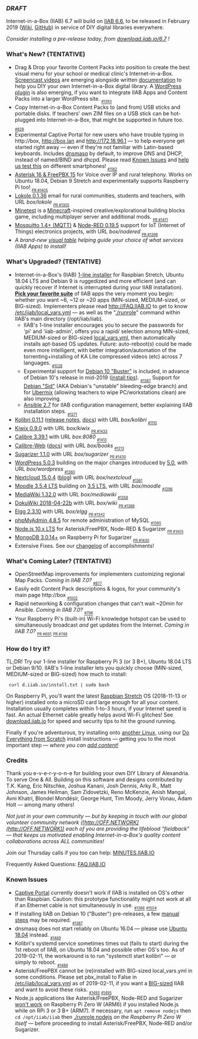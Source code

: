 ### _**DRAFT**_

Internet-in-a-Box (IIAB) 6.7 will build on [IIAB 6.6](https://github.com/iiab/iiab/wiki/IIAB-6.6-Release-Notes), to be released in February 2019 ([Wiki](http://wiki.laptop.org/go/IIAB/6.7), [GitHub](https://github.com/iiab/iiab/milestone/4)) in service of DIY digital libraries everywhere.

_Consider installing a pre-release today, from <a href=http://download.iiab.io/6.7/>download.iiab.io/6.7</a> !_

### What's New? (TENTATIVE)

* Drag & Drop your favorite Content Packs into position to create the best visual menu for your school or medical clinic's Internet-in-a-Box.  [Screencast videos](http://d.iiab.io/content/videos/) are emerging alongside written [documentation](https://github.com/iiab/iiab/wiki/IIAB-Menuing#2019-additions) to help you DIY your own Internet-in-a-Box digital library.  A [WordPress plugin](https://github.com/kananigit/iiab-menu-plugin) is also emerging, if you want to integrate IIAB Apps and Content Packs into a larger WordPress site.  <sub><sub>[#1393](https://github.com/iiab/iiab/issues/1393)</sub></sub>
* Copy Internet-in-a-Box Content Packs to (and from) USB sticks and portable disks.  If teachers' own ZIM files on a USB stick can be hot-plugged into Internet-in-a-Box, that might be supported in future too.  <sub><sub>[#828](https://github.com/iiab/iiab/issues/828)</sub></sub>
* Experimental Captive Portal for new users who have trouble typing in http://box, http://box.lan and http://172.18.96.1 &mdash; to help everyone get started right away &mdash; even if they're not familiar with Latin-based keyboards.  Includes [dnsmasq](http://www.thekelleys.org.uk/dnsmasq/doc.html) by default, to improve DNS and DHCP, instead of named/BIND and dhcpd.  Please read [Known Issues](#known-issues) and [help us test this](http://wiki.laptop.org/go/IIAB/FAQ#Captive_Portal_Administration:_What_tips_.26_tricks_exist.3F) on different smartphones!  <sub><sub>[#1182](https://github.com/iiab/iiab/issues/1182)</sub></sub>
* [Asterisk 16 & FreePBX 15](https://github.com/iiab/iiab/tree/master/roles/pbx#pbx-readme) for Voice over IP and rural telephony.  Works on Ubuntu 18.04, Debian 9 Stretch and experimentally supports Raspberry Pi too!  <sub><sub>[PR #1405](https://github.com/iiab/iiab/pull/1405)</sub></sub>
* [Lokole 0.1.36](https://github.com/iiab/iiab/tree/master/roles/lokole#lokole-readme) email for rural communities, students and teachers, with URL _box/lokole_  <sub><sub>[PR #1305](https://github.com/iiab/iiab/pull/1305)</sub></sub>
* [Minetest](https://github.com/iiab/iiab/tree/master/roles/minetest#minetest-readme) is a [Minecraft](https://en.wikipedia.org/wiki/Minecraft)-inspired creative/explorational building blocks game, including multiplayer server and additional mods.  <sub><sub>[PR #1471](https://github.com/iiab/iiab/pull/1471)</sub></sub>
* [Mosquitto 1.4+ (MQTT)](https://github.com/iiab/iiab/tree/master/roles/mosquitto#mosquitto-readme) & [Node-RED 0.19.5](https://github.com/iiab/iiab/tree/master/roles/nodered#nodered-readme) support for IoT (Internet of Things) electronics projects, with URL _box/nodered_  <sub><sub>[PR #1398](https://github.com/iiab/iiab/pull/1398)</sub></sub>
* _A brand-new [visual table](http://wiki.laptop.org/go/IIAB/FAQ#What_services_.28IIAB_apps.29_are_suggested_during_installation.3F) helping guide your choice of what services (IIAB Apps) to install!_

### What's Upgraded? (TENTATIVE)

* Internet-in-a-Box's (IIAB) [1-line installer](http://download.iiab.io/6.7/) for Raspbian Stretch, Ubuntu 18.04 LTS and Debian 9 is ruggedized and more efficient (and can quickly recover if Internet is interrupted during your IIAB installation).  [**Pick your favorite suite**](http://wiki.laptop.org/go/IIAB/FAQ#What_services_.28IIAB_apps.29_are_suggested_during_installation.3F) of IIAB apps the very moment you begin: whether you want ~6, ~12 or ~20 apps (MIN-sized, MEDIUM-sized, or BIG-sized).  Implementers please read http://FAQ.IIAB.IO to get to know [/etc/iiab/local_vars.yml](http://wiki.laptop.org/go/IIAB/FAQ#What_is_local_vars.yml_and_how_do_I_customize_it.3F) — as well as the "[./runrole](https://github.com/iiab/iiab/blob/master/runrole)" command within IIAB's main directory (/opt/iiab/iiab).
  * IIAB's 1-line installer encourages you to secure the passwords for 'pi' and 'iiab-admin', offers you a rapid/ selection among MIN-sized, MEDIUM-sized or BIG-sized [local_vars.yml](http://wiki.laptop.org/go/IIAB/local_vars.yml), then automatically installs apt-based OS updates.  Future: auto-reboot(s) could be made even more intelligent, with better integration/automation of the torrenting+installing of KA Lite compressed videos (etc) across 7 languages.  <sub><sub>[#1028](https://github.com/iiab/iiab/issues/1028)</sub></sub>
  * Experimental support for [Debian 10 "Buster"](https://www.debian.org/devel/debian-installer/) is included, in advance of Debian 10's release in mid-2019 ([install tips](https://github.com/iiab/iiab/issues/1387)).  <sub><sub>[#1387](https://github.com/iiab/iiab/issues/1387)</sub></sub>  Support for [Debian "Sid"](https://wiki.debian.org/DebianUnstable) (AKA Debian's "unstable" bleeding-edge branch) and for [Ubermix](https://github.com/iiab/iiab/wiki/IIAB-Platforms#operating-systems) (allowing teachers to wipe PC/workstations clean) are also improving.
  * [Ansible 2.7](https://docs.ansible.com/ansible/devel/porting_guides/porting_guide_2.7.html) for IIAB configuration management, better explaining IIAB installation steps.  <sub><sub>[#1271](https://github.com/iiab/iiab/pull/1271)</sub></sub>
* [Kolibri 0.11.1](https://github.com/iiab/iiab/tree/master/roles/kolibri) ([release notes](https://medium.com/kolibri-releases/kolibri-v0-11-is-here-1ba5c878c6ba), [docs](https://kolibri.readthedocs.io/en/latest/manage.html)) with URL _box/kolibri_  <sub><sub>[#1110](https://github.com/iiab/iiab/issues/1110)</sub></sub>
* [Kiwix 0.9.0](https://github.com/kiwix/kiwix-tools/blob/master/Changelog) with URL _box/kiwix_  <sub><sub>[PR #1433](https://github.com/iiab/iiab/pull/1433)</sub></sub>
* [Calibre 3.39.1](https://calibre-ebook.com/whats-new) with URL _box:8080_  <sub><sub>[#1413](https://github.com/iiab/iiab/issues/1413)</sub></sub>
* [Calibre-Web](https://github.com/janeczku/calibre-web#about) ([docs](https://github.com/iiab/iiab/tree/master/roles/calibre-web)) with URL _box/books_  <sub><sub>[#1213](https://github.com/iiab/iiab/pull/1213)</sub></sub>
* [Sugarizer 1.1.0](https://sugarizer.org) with URL _box/sugarizer_  <sub><sub>[PR #1430](https://github.com/iiab/iiab/pull/1430)</sub></sub>
* [WordPress 5.0.3](https://wordpress.org/news/2019/01/wordpress-5-0-3-maintenance-release/) building on the major changes introduced by [5.0](https://wordpress.org/news/2018/12/bebo/), with URL _box/wordpress_  <sub><sub>[#1360](https://github.com/iiab/iiab/issues/1360)</sub></sub>
* [Nextcloud 15.0.4](https://nextcloud.com/changelog/#latest15) ([blog](https://nextcloud.com/blog/)) with URL _box/nextcloud_  <sub><sub>[#1361](https://github.com/iiab/iiab/issues/1361)</sub></sub>
* [Moodle 3.5.4 LTS](https://docs.moodle.org/dev/Moodle_3.5.4_release_notes) building on [3.5 LTS](https://docs.moodle.org/dev/Releases#Moodle_3.5_.28LTS.29), with URL _box/moodle_  <sub><sub>[#1296](https://github.com/iiab/iiab/issues/1296)</sub></sub>
* [MediaWiki 1.32.0](https://www.mediawiki.org/wiki/Release_notes/1.32) with URL _box/mediawiki_  <sub><sub>[#1358](https://github.com/iiab/iiab/issues/1358)</sub></sub>
* [DokuWiki 2018-04-22b](https://www.dokuwiki.org/changes) with URL _box/wiki_  <sub><sub>[PR #1388](https://github.com/iiab/iiab/pull/1388)</sub></sub>
* [Elgg 2.3.10](https://github.com/Elgg/Elgg/blob/2.3.10/CHANGELOG.md) with URL _box/elgg_  <sub><sub>[PR #1342](https://github.com/iiab/iiab/pull/1342)</sub></sub>
* [phpMyAdmin 4.8.5](https://www.phpmyadmin.net/) for remote administration of MySQL  <sub><sub>[#1365](https://github.com/iiab/iiab/pull/1365)</sub></sub>
* [Node.js 10.x LTS](https://technology.condenast.com/story/10-for-10-a-scenic-tour-of-nodejs-10-lts) for Asterisk/FreePBX, Node-RED & Sugarizer  <sub><sub>[PR #1405](https://github.com/iiab/iiab/pull/1405)</sub></sub>
* [MongoDB 3.0.14+](https://www.mongodb.com/mongodb-3.0) on Raspberry Pi for Sugarizer  <sub><sub>[PR #1430](https://github.com/iiab/iiab/pull/1430)</sub></sub>
* Extensive Fixes.  See our [changelog](https://github.com/iiab/iiab/milestone/4?closed=1) of accomplishments!

### What's Coming Later? (TENTATIVE)

* OpenStreetMap improvements for implementers customizing regional Map Packs.  _Coming in IIAB 7.0?_  <sub><sub>[#877](https://github.com/iiab/iiab/issues/877#issuecomment-405935272)</sub></sub>
* Easily edit Content Pack descriptions & logos, for your community's main page http://box  <sub><sub>[#1002](https://github.com/iiab/iiab/issues/1002#issuecomment-462183401)</sub></sub>
* Rapid networking & configuration changes that can't wait ~20min for Ansible.  _Coming in IIAB 7.0?_  <sub><sub>[#796](https://github.com/iiab/iiab/issues/796)</sub></sub>
* Your Raspberry Pi's (built-in) Wi-Fi knowledge hotspot can be used to simultaneously broadcast _and_ get updates from the Internet.  _Coming in IIAB 7.0?_  <sub><sub>[PR #697](https://github.com/iiab/iiab/pull/697), [PR #748](https://github.com/iiab/iiab/pull/748)</sub></sub>

### How do I try it?

TL;DR!  Try our 1-line installer for Raspberry Pi 3 (or 3 B+), Ubuntu 18.04 LTS or Debian 9/10.  IIAB's 1-line installer lets you quickly choose (MIN-sized, MEDIUM-sized or BIG-sized) how much to install:

     curl d.iiab.io/install.txt | sudo bash

On Raspberry Pi, you'll want the latest [Raspbian Stretch](https://www.raspberrypi.org/downloads/raspbian/) OS (2018-11-13 or higher) installed onto a microSD card large enough for all your content.  Installation usually completes within 1-to-3 hours, if your Internet speed is fast.  An actual Ethernet cable greatly helps avoid Wi-Fi glitches!  See [download.iiab.io](http://download.iiab.io/) for speed and security tips to hit the ground running.

Finally if you're adventurous, try installing onto [another Linux](https://github.com/iiab/iiab/wiki/IIAB-Platforms), using our [Do Everything from Scratch](https://github.com/iiab/iiab/wiki/IIAB-Installation#do-everything-from-scratch) install instructions &mdash; getting you to the most important step &mdash; _where you can [add content!](https://github.com/iiab/iiab/wiki/IIAB-Installation#add-content)_

### Credits

Thank you e-v-e-r-y-o-n-e for building your own DIY Library of Alexandria.  To serve One & All.  Building on this software and designs contributed by T.K. Kang, Eric Nitschke, Joshua Kanani, Josh Dennis, Arky R., Matt Johnson, James Heilman, Sam Zidovetzki, Reno McKenzie, Anish Mangal, Avni Khatri, Blondel Mondésir, George Hunt, Tim Moody, Jerry Vonau, Adam Holt &mdash; among many others!

_Not just in your own community &mdash; but by keeping in touch with our global volunteer community network ([http://OFF.NETWORK](http://OFF.NETWORK)) each of you are providing the lifeblood "fieldback" &mdash; that keeps us motivated enabling Internet-in-a-Box's quality content collaborations across ALL communities!_

Join our Thursday calls if you too can help: [MINUTES.IIAB.IO](http://MINUTES.IIAB.IO)

Frequently Asked Questions: [FAQ.IIAB.IO](http://FAQ.IIAB.IO)

### Known Issues

* [Captive Portal](http://wiki.laptop.org/go/IIAB/FAQ#Captive_Portal_Administration:_What_tips_.26_tricks_exist.3F) currently doesn't work if IIAB is installed on OS's other than Raspbian.  Caution: this prototype functionality might not work at all if an Ethernet cable is not simultaneously in use.  <sub><sub>[#1366](https://github.com/iiab/iiab/issues/1366)</sub></sub> <sub><sub>[#1504](https://github.com/iiab/iiab/issues/1504)</sub></sub>
* If installing IIAB on Debian 10 ("Buster") pre-releases, a few [manual steps](https://github.com/iiab/iiab/issues/1387) may be required.  <sub><sub>[#1387](https://github.com/iiab/iiab/issues/1387)</sub></sub>
* dnsmasq does not start reliably on Ubuntu 16.04 &mdash; please use [Ubuntu 18.04](https://github.com/iiab/iiab/wiki/IIAB-Platforms#operating-systems) instead.  <sub><sub>[#1469](https://github.com/iiab/iiab/issues/1469)</sub></sub>
* Kolibri's systemd service sometimes times out (fails to start) during the 1st reboot of IIAB, on Ubuntu 18.04 and possible other OS's too.  As of 2019-02-11, the workaround is to run "systemctl start kolibri" &mdash; or simply to reboot.  <sub><sub>[#1489](https://github.com/iiab/iiab/issues/1489)</sub></sub>
* Asterisk/FreePBX cannot be (re)installed with BIG-sized local_vars.yml in some conditions.  Please set pbx_install to False in [/etc/iiab/local_vars.yml](http://wiki.laptop.org/go/IIAB/FAQ#What_is_local_vars.yml_and_how_do_I_customize_it.3F) as of 2019-02-11, if you want a [BIG-sized](http://wiki.laptop.org/go/IIAB/FAQ#What_services_.28IIAB_apps.29_are_suggested_during_installation.3F) IIAB and want to avoid these risks.  <sub><sub>[#1493](https://github.com/iiab/iiab/issues/1493)</sub></sub> <sub><sub>[#1495](https://github.com/iiab/iiab/issues/1495)</sub></sub>
* Node.js applications like Asterisk/FreePBX, Node-RED and Sugarizer [won't work](https://nodered.org/docs/hardware/raspberrypi#swapping-sd-cards) on Raspberry Pi Zero W (ARM6) if you installed Node.js while on RPi 3 or 3 B+ (ARM7).  If necessary, run `apt remove nodejs` then `cd /opt/iiab/iiab` then [./runrole nodejs](https://github.com/iiab/iiab/blob/master/roles/nodejs/tasks/main.yml) _on the Raspberry Pi Zero W itself_ — before proceeding to install Asterisk/FreePBX, Node-RED and/or Sugarizer.